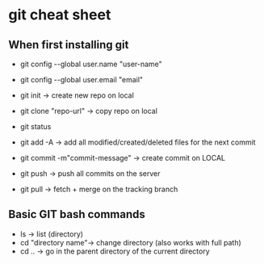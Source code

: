# git cheat sheet

## When first installing git
 * git config --global user.name "user-name"
 * git config --global user.email "email"

 * git init -> create new repo on local
 * git clone "repo-url" -> copy repo on local
 * git status
 * git add -A -> add all modified/created/deleted files for the next commit
 * git commit -m"commit-message" -> create commit on LOCAL
 * git push -> push all commits on the server
 * git pull -> fetch + merge on the tracking branch

## Basic GIT bash commands
 * ls -> list (directory)
 * cd "directory name"-> change directory (also works with full path)
 * cd .. -> go in the parent directory of the current directory